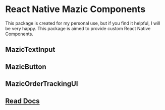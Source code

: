 # React Native Mazic Components

This package is created for my personal use, but if you find it helpful, I will be very happy. This package is aimed to provide custom React Native Components.

## MazicTextInput 
## MazicButton
## MazicOrderTrackingUI

## [Read Docs](https://subrataindia.github.io/react-native-mazic-components/)